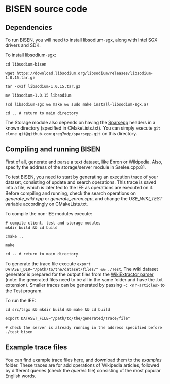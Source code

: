 # BISEN source code

## Dependencies
To run BISEN, you will need to install libsodium-sgx, along with Intel SGX drivers and SDK.

To install libsodium-sgx:

```
cd libsodium-bisen

wget https://download.libsodium.org/libsodium/releases/libsodium-1.0.15.tar.gz

tar -xvzf libsodium-1.0.15.tar.gz

mv libsodium-1.0.15 libsodium

(cd libsodium-sgx && make && sudo make install-libsodium-sgx.a)

cd .. # return to main directory
```

The Storage module also depends on having the [Sparsepp](https://github.com/greg7mdp/sparsepp) headers in a known directory (specified in CMakeLists.txt). You can simply execute ```git clone git@github.com:greg7mdp/sparsepp.git``` on this directory.


## Compiling and running BISEN

First of all, generate and parse a text dataset, like Enron or Wikipedia. Also, specify the address of the storage/server module in SseIee.cpp:81.

To test BISEN, you need to start by generating an execution trace of your dataset, consisting of update and search operations. This trace is saved into a file, which is later fed to the IEE as operations are executed on it. Before compiling and running, check the search operations on _generate\_wiki.cpp_ or _generate\_enron.cpp_, and change the _USE\_WIKI\_TEST_ variable accordingly on CMakeLists.txt.

To compile the non-IEE modules execute:

```
# compile client, test and storage modules
mkdir build && cd build

cmake ..

make

cd .. # return to main directory
```

To generate the trace file execute ```export DATASET_DIR="/path/to/the/dataset/files/" && ./Test```. The wiki dataset generator is prepared for the output files from the [WikiExtractor parser](https://github.com/attardi/wikiextractor/) (note: the generated files need to be all in the same folder and have the .txt extension). Smaller traces can be generated by passing ```-c <nr-articles>``` to the Test program.

To run the IEE:

```
cd src/tsgx && mkdir build && make && cd build

export DATASET_FILE="/path/to/the/generated/trace/file"

# check the server is already running in the address specified before
./test_bisen
```

## Example trace files
You can find example trace files [here](https://drive.google.com/drive/folders/1GAOsIg6DT2aS7av2ekXyjG7O2AxHV-T4?usp=sharing), and download them to the _examples_ folder. These traces are for add operations of Wikipedia articles, followed by different queries (check the _queries_ file) consisting of the most popular English words.

